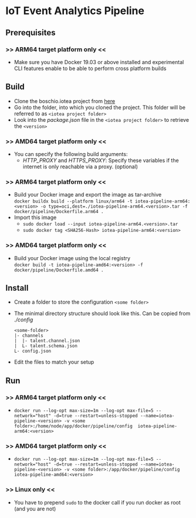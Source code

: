 <!---
  Copyright (c) 2021 Bosch.IO GmbH

  This Source Code Form is subject to the terms of the Mozilla Public
  License, v. 2.0. If a copy of the MPL was not distributed with this
  file, You can obtain one at https://mozilla.org/MPL/2.0/.

  SPDX-License-Identifier: MPL-2.0
-->

# IoT Event Analytics Pipeline

## Prerequisites

### >> ARM64 target platform only <<

- Make sure you have Docker 19.03 or above installed and experimental CLI features enable to be able to perform cross platform builds

## Build

- Clone the boschio.iotea project from [here](https://github.com/GENIVI/iot-event-analytics)
- Go into the folder, into which you cloned the project. This folder will be referred to as `<iotea project folder>`
- Look into the _package.json_ file in the `<iotea project folder>` to retrieve the `<version>`

### >> AMD64 target platform only <<

- You can specify the following build arguments:
  - _HTTP\_PROXY_ and _HTTPS\_PROXY_: Specify these variables if the internet is only reachable via a proxy. (optional)

### >> ARM64 target platform only <<

- Build your Docker image and export the image as tar-archive<br>
  `docker buildx build --platform linux/arm64 -t iotea-pipeline-arm64:<version> -o type=oci,dest=./iotea-pipeline-arm64.<version>.tar -f docker/pipeline/Dockerfile.arm64 .`
- Import this image
  - `sudo docker load --input iotea-pipeline-arm64.<version>.tar`
  - `sudo docker tag <SHA256-Hash> iotea-pipeline-arm64:<version>`

### >> AMD64 target platform only <<

- Build your Docker image using the local registry<br>
  `docker build -t iotea-pipeline-amd64:<version> -f docker/pipeline/Dockerfile.amd64 .`

## Install

- Create a folder to store the configuration `<some folder>`
- The minimal directory structure should look like this. Can be copied from _./config_<br>

  ```code
  <some-folder>
  |- channels
  |  |- talent.channel.json
  |  L- talent.schema.json
  L- config.json
  ```

- Edit the files to match your setup

## Run

### >> ARM64 target platform only <<

- `docker run --log-opt max-size=1m --log-opt max-file=5 --network="host" -d=true --restart=unless-stopped --name=iotea-pipeline-<version> -v <some folder>:/home/node/app/docker/pipeline/config  iotea-pipeline-arm64:<version>`

### >> AMD64 target platform only <<

- `docker run --log-opt max-size=1m --log-opt max-file=5 --network="host" -d=true --restart=unless-stopped --name=iotea-pipeline-<version> -v <some folder>:/app/docker/pipeline/config iotea-pipeline-amd64:<version>`

### >> Linux only <<

- You have to prepend `sudo` to the docker call if you run docker as root (and you are not)